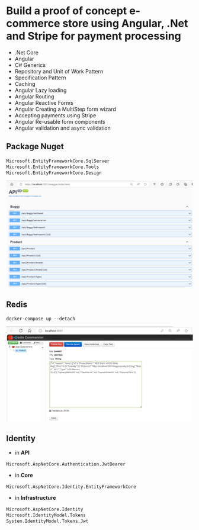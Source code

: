 # Build a proof of concept e-commerce store using Angular, .Net and Stripe for payment processing

- .Net Core
- Angular
- C# Generics
- Repository and Unit of Work Pattern
- Specification Pattern
- Caching
- Angular Lazy loading
- Angular Routing
- Angular Reactive Forms
- Angular Creating a MultiStep form wizard
- Accepting payments using Stripe
- Angular Re-usable form components
- Angular validation and async validation



## Package Nuget
```
Microsoft.EntityFrameworkCore.SqlServer
Microsoft.EntityFrameworkCore.Tools
Microsoft.EntityFrameworkCore.Design
```
<img src="/pictures/api.png" title="api"  width="900">



## Redis
```
docker-compose up --detach 
```
<img src="/pictures/redis.png" title="redis"  width="900">



## Identity

- in **API**
```
Microsoft.AspNetCore.Authentication.JwtBearer
```

- in **Core**
```
Microsoft.AspNetCore.Identity.EntityFrameworkCore
```

- in **Infrastructure**
```
Microsoft.AspNetCore.Identity
Microsoft.IdentityModel.Tokens
System.IdentityModel.Tokens.Jwt
```